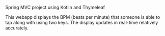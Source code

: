 Spring MVC project using Kotlin and Thymeleaf

This webapp displays the BPM (beats per minute) that someone is able to tap along with using two keys.
The display updates in real-time relatively accurately.
